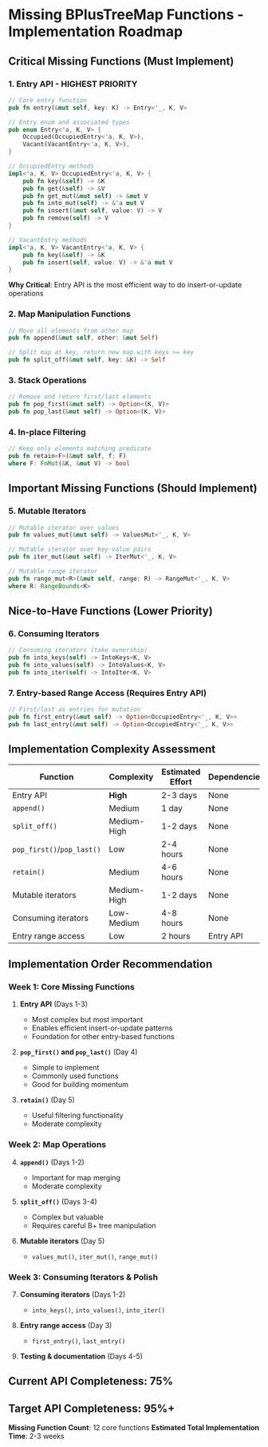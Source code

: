 # Missing BPlusTreeMap Functions - Implementation Roadmap

## Critical Missing Functions (Must Implement)

### 1. Entry API - **HIGHEST PRIORITY**
```rust
// Core entry function
pub fn entry(&mut self, key: K) -> Entry<'_, K, V>

// Entry enum and associated types
pub enum Entry<'a, K, V> {
    Occupied(OccupiedEntry<'a, K, V>),
    Vacant(VacantEntry<'a, K, V>),
}

// OccupiedEntry methods
impl<'a, K, V> OccupiedEntry<'a, K, V> {
    pub fn key(&self) -> &K
    pub fn get(&self) -> &V
    pub fn get_mut(&mut self) -> &mut V
    pub fn into_mut(self) -> &'a mut V
    pub fn insert(&mut self, value: V) -> V
    pub fn remove(self) -> V
}

// VacantEntry methods  
impl<'a, K, V> VacantEntry<'a, K, V> {
    pub fn key(&self) -> &K
    pub fn insert(self, value: V) -> &'a mut V
}
```
**Why Critical**: Entry API is the most efficient way to do insert-or-update operations

### 2. Map Manipulation Functions
```rust
// Move all elements from other map
pub fn append(&mut self, other: &mut Self)

// Split map at key, return new map with keys >= key
pub fn split_off(&mut self, key: &K) -> Self
```

### 3. Stack Operations
```rust
// Remove and return first/last elements
pub fn pop_first(&mut self) -> Option<(K, V)>
pub fn pop_last(&mut self) -> Option<(K, V)>
```

### 4. In-place Filtering
```rust
// Keep only elements matching predicate
pub fn retain<F>(&mut self, f: F) 
where F: FnMut(&K, &mut V) -> bool
```

## Important Missing Functions (Should Implement)

### 5. Mutable Iterators
```rust
// Mutable iterator over values
pub fn values_mut(&mut self) -> ValuesMut<'_, K, V>

// Mutable iterator over key-value pairs  
pub fn iter_mut(&mut self) -> IterMut<'_, K, V>

// Mutable range iterator
pub fn range_mut<R>(&mut self, range: R) -> RangeMut<'_, K, V>
where R: RangeBounds<K>
```

## Nice-to-Have Functions (Lower Priority)

### 6. Consuming Iterators
```rust
// Consuming iterators (take ownership)
pub fn into_keys(self) -> IntoKeys<K, V>
pub fn into_values(self) -> IntoValues<K, V>  
pub fn into_iter(self) -> IntoIter<K, V>
```

### 7. Entry-based Range Access (Requires Entry API)
```rust
// First/last as entries for mutation
pub fn first_entry(&mut self) -> Option<OccupiedEntry<'_, K, V>>
pub fn last_entry(&mut self) -> Option<OccupiedEntry<'_, K, V>>
```

## Implementation Complexity Assessment

| Function | Complexity | Estimated Effort | Dependencies |
|----------|------------|------------------|--------------|
| Entry API | **High** | 2-3 days | None |
| `append()` | Medium | 1 day | None |
| `split_off()` | Medium-High | 1-2 days | None |
| `pop_first()`/`pop_last()` | Low | 2-4 hours | None |
| `retain()` | Medium | 4-6 hours | None |
| Mutable iterators | Medium-High | 1-2 days | None |
| Consuming iterators | Low-Medium | 4-8 hours | None |
| Entry range access | Low | 2 hours | Entry API |

## Implementation Order Recommendation

### Week 1: Core Missing Functions
1. **Entry API** (Days 1-3)
   - Most complex but most important
   - Enables efficient insert-or-update patterns
   - Foundation for other entry-based functions

2. **`pop_first()` and `pop_last()`** (Day 4)
   - Simple to implement
   - Commonly used functions
   - Good for building momentum

3. **`retain()`** (Day 5)
   - Useful filtering functionality
   - Moderate complexity

### Week 2: Map Operations
4. **`append()`** (Days 1-2)
   - Important for map merging
   - Moderate complexity

5. **`split_off()`** (Days 3-4)
   - Complex but valuable
   - Requires careful B+ tree manipulation

6. **Mutable iterators** (Day 5)
   - `values_mut()`, `iter_mut()`, `range_mut()`

### Week 3: Consuming Iterators & Polish
7. **Consuming iterators** (Days 1-2)
   - `into_keys()`, `into_values()`, `into_iter()`

8. **Entry range access** (Day 3)
   - `first_entry()`, `last_entry()`

9. **Testing & documentation** (Days 4-5)

## Current API Completeness: 75%
## Target API Completeness: 95%+

**Missing Function Count**: 12 core functions
**Estimated Total Implementation Time**: 2-3 weeks
